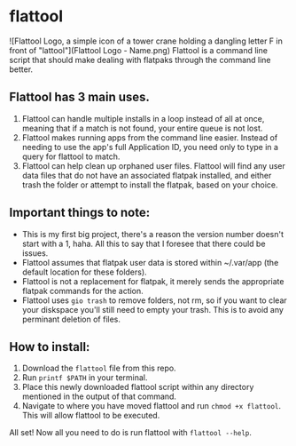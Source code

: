 # flattool
![Flattool Logo, a simple icon of a tower crane holding a dangling letter F in front of "lattool"](Flattool Logo - Name.png)
Flattool is a command line script that should make dealing with flatpaks through the command line better.

## Flattool has 3 main uses.
1. Flattool can handle multiple installs in a loop instead of all at once, meaning that if a match is not found, your entire queue is not lost.
2. Flattool makes running apps from the command line easier. Instead of needing to use the app's full Application ID, you need only to type in a query for flattool to match.
3. Flattool can help clean up orphaned user files. Flattool will find any user data files that do not have an associated flatpak installed, and either trash the folder or attempt to install the flatpak, based on your choice.

## Important things to note:
- This is my first big project, there's a reason the version number doesn't start with a 1, haha. All this to say that I foresee that there could be issues.
- Flattool assumes that flatpak user data is stored within ~/.var/app (the default location for these folders).
- Flattool is not a replacement for flatpak, it merely sends the appropriate flatpak commands for the action.
- Flattool uses `gio trash` to remove folders, not rm, so if you want to clear your diskspace you'll still need to empty your trash. This is to avoid any perminant deletion of files.

## How to install:
1. Download the `flattool` file from this repo.  
2. Run `printf $PATH` in your terminal.  
3. Place this newly downloaded flattool script within any directory mentioned in the output of that command.
4. Navigate to where you have moved flattool and run `chmod +x flattool`. This will allow flattool to be executed.  


All set! Now all you need to do is run flattool with `flattool --help`.
